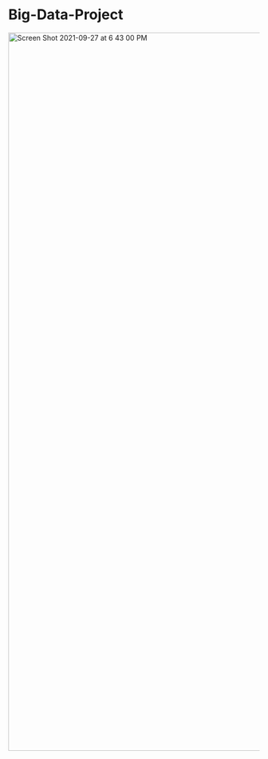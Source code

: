 # Big-Data-Project


<img width="1440" alt="Screen Shot 2021-09-27 at 6 43 00 PM" src="https://user-images.githubusercontent.com/90069650/144533490-4018242c-a7b5-491d-8203-5217cc433b1d.png">

